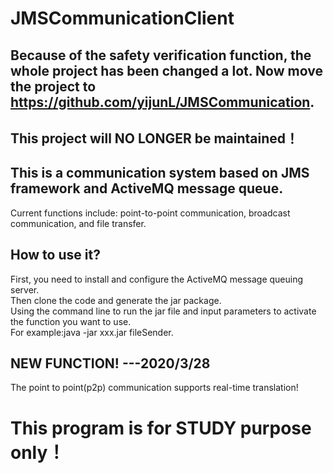 # JMSCommunicationClient
## Because of the safety verification function, the whole project has been changed a lot.  Now move the project to https://github.com/yijunL/JMSCommunication.   
## This project will NO LONGER be maintained！

## This is a communication system based on JMS framework and ActiveMQ message queue.

Current functions include: point-to-point communication, broadcast communication, and file transfer.

## How to use it?
First, you need to install and configure the ActiveMQ message queuing server.  
Then clone the code and generate the jar package.  
Using the command line to run the jar file and input parameters to activate the function you want to use.  
For example:java -jar xxx.jar fileSender.  

## NEW FUNCTION!                                    ---2020/3/28
The point to point(p2p) communication supports real-time translation!

# This program is for STUDY purpose only！
